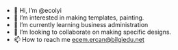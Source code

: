 - 👋 Hi, I’m @ecolyi
- 👀 I’m interested in making templates, painting.
- 🌱 I’m currently learning business administration 
- 💞️ I’m looking to collaborate on making specific designs.
- 📫 How to reach me ecem.ercan@bilgiedu.net

<!---
ecolyi/ecolyi is a ✨ special ✨ repository because its `README.md` (this file) appears on your GitHub profile.
You can click the Preview link to take a look at your changes.
--->
